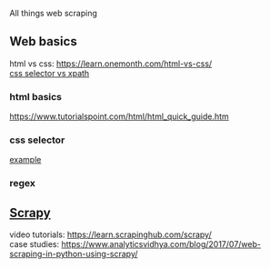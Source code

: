 All things web scraping 

## Web basics
html vs css: https://learn.onemonth.com/html-vs-css/ \
[css selector vs xpath](https://www.quora.com/Why-do-we-have-both-CSS-and-XPath-locators-in-selenium-Why-not-only-one-of-them-What-is-the-purpose-of-keeping-two-which-are-almost-similar-What-is-the-unique-feature-about-each) 

### html basics
https://www.tutorialspoint.com/html/html_quick_guide.htm

### css selector
[example](https://www.w3schools.com/cssref/trysel.asp)

### regex


## [Scrapy](https://docs.scrapy.org)
video tutorials: https://learn.scrapinghub.com/scrapy/ \
case studies: https://www.analyticsvidhya.com/blog/2017/07/web-scraping-in-python-using-scrapy/
